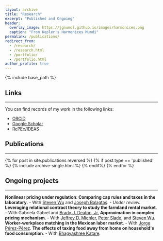 ```yaml
---
layout: archive
title: "Research"
excerpt: "Published and Ongoing"
header:
  overlay_image: https://jgnunol.github.io/images/harmonices.png
  caption: "From Kepler's Harmonices Mundi"
permalink: /publications/
redirect_from: 
  - /research/
  - /research.html
  - /portfolio/
  - /portfolio.html
author_profile: true
---
```

{% include base_path %}


## Links
-------

You can find records of my work in the following links:

* [ORCiD](https://orcid.org/0000-0001-9735-6801)
* [Google Scholar](https://scholar.google.ca/citations?user=udjj4tsAAAAJ&hl=en)
* [RePEc/IDEAS](https://ideas.repec.org/e/pnu115.html)


## Publications
-------

{% for post in site.publications reversed %}
	{% if post.type == 'published' %}
		{% include archive-single.html %}
	{% endif%}
{% endfor %}


## Ongoing projects
-------

**Nonlinear pricing under regulation: Comparing cap rules and taxes in the laboratory**. 
	- With [Steven Wu](https://ag.purdue.edu/agecon/Pages/profile.aspx?strAlias=sywu) and [Joseph Balagtas](https://ag.purdue.edu/agecon/Pages/Profile.aspx?strAlias=balagtas).
	- *Under review.*
**Leveraging relational contract theory to study the farmland rental market**. 
	- With Gabriela Gabrel and [Brady J. Deaton, Jr.](https://www.uoguelph.ca/fare/bios/f_deaton.html)
**Approximation in complex pricing mechanism**. 
	- With [Jeffrey D. Michler](https://jeffmichler.com/), [Peter Slade](https://sites.google.com/site/sladepeterjoel/), and [Steven Wu](https://ag.purdue.edu/agecon/Pages/profile.aspx?strAlias=sywu).
**Worker-workplace matching in the Mexican labor market**. 
	- With [Jorge Pérez-Pérez](https://jorgeperezperez.com/).
**The effects of taxing food away from home on household's food consumption**. 
	- With [Bhagyashree Katare](https://ag.purdue.edu/department/agecon/directory.html#/bkatare).

